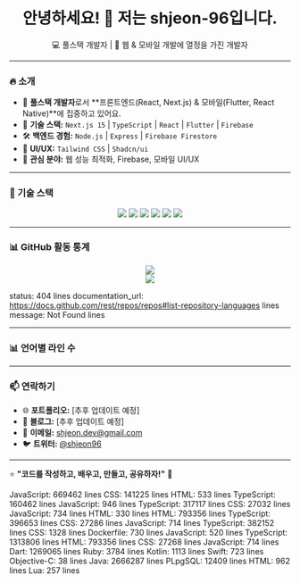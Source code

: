 <h1 align="center">안녕하세요! 👋 저는 shjeon-96입니다.</h1>

<p align="center">
  💻 풀스택 개발자 | 🚀 웹 & 모바일 개발에 열정을 가진 개발자
</p>

---

### 🔥 소개
- 🌟 **풀스택 개발자**로서 **프론트엔드(React, Next.js) & 모바일(Flutter, React Native)**에 집중하고 있어요.
- 🔧 **기술 스택:** `Next.js 15` | `TypeScript` | `React` | `Flutter` | `Firebase`
- 🛠️ **백엔드 경험:** `Node.js` | `Express` | `Firebase Firestore`
- 🎨 **UI/UX:** `Tailwind CSS` | `Shadcn/ui`
- 🎯 **관심 분야:** 웹 성능 최적화, Firebase, 모바일 UI/UX

---

### 🚀 기술 스택
<p align="center">
  <img src="https://img.shields.io/badge/Next.js-000000?style=for-the-badge&logo=next.js&logoColor=white" />
  <img src="https://img.shields.io/badge/TypeScript-3178C6?style=for-the-badge&logo=typescript&logoColor=white" />
  <img src="https://img.shields.io/badge/React-61DAFB?style=for-the-badge&logo=react&logoColor=white" />
  <img src="https://img.shields.io/badge/Tailwind_CSS-38B2AC?style=for-the-badge&logo=tailwind-css&logoColor=white" />
  <img src="https://img.shields.io/badge/Flutter-02569B?style=for-the-badge&logo=flutter&logoColor=white" />
  <img src="https://img.shields.io/badge/Firebase-FFCA28?style=for-the-badge&logo=firebase&logoColor=white" />
</p>

---

### 📊 GitHub 활동 통계
<p align="center">
  <img src="https://github-readme-stats.vercel.app/api?username=shjeon-96&show_icons=true&theme=dark" />
  <br/>
  <img src="https://github-readme-stats.vercel.app/api/top-langs/?username=shjeon-96&layout=compact&theme=dark&show_private=true" />
</p>

<!-- LANGUAGES -->
status: 404 lines
documentation_url: https://docs.github.com/rest/repos/repos#list-repository-languages lines
message: Not Found lines

---

### 📊 언어별 라인 수

<!-- LANGUAGES -->

---

### 📫 연락하기
- 🌐 **포트폴리오:** [추후 업데이트 예정]
- 📝 **블로그:** [추후 업데이트 예정]
- 📧 **이메일:** shjeon.dev@gmail.com
- 🐦 **트위터:** [@shjeon96](https://twitter.com/shjeon96)

---

⭐ **"코드를 작성하고, 배우고, 만들고, 공유하자!"** 🚀


JavaScript: 669462 lines
CSS: 141225 lines
HTML: 533 lines
TypeScript: 160462 lines
JavaScript: 946 lines
TypeScript: 317117 lines
CSS: 27032 lines
JavaScript: 734 lines
HTML: 330 lines
HTML: 793356 lines
TypeScript: 396653 lines
CSS: 27286 lines
JavaScript: 714 lines
TypeScript: 382152 lines
CSS: 1328 lines
Dockerfile: 730 lines
JavaScript: 520 lines
TypeScript: 1313806 lines
HTML: 793356 lines
CSS: 27268 lines
JavaScript: 714 lines
Dart: 1269065 lines
Ruby: 3784 lines
Kotlin: 1113 lines
Swift: 723 lines
Objective-C: 38 lines
Java: 2666287 lines
PLpgSQL: 12409 lines
HTML: 962 lines
Lua: 257 lines

